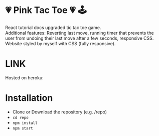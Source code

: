 # 💗 Pink Tac Toe 💗 🕹️
React tutorial docs upgraded tic tac toe game.<br/>
Additional features: Reverting last move, running timer that prevents the user from undoing their last move after a few seconds, responsive CSS.<br/>
Website styled by myself with CSS (fully responsive).<br/>
# LINK
Hosted on heroku: 
<br/>
# Installation
- Clone or Download the repository (e.g. /repo)
- ```cd repo```
- ```npm install```
- ```npm start```
